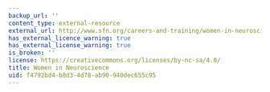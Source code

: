 ```yaml
---
backup_url: ''
content_type: external-resource
external_url: http://www.sfn.org/careers-and-training/women-in-neuroscience
has_external_licence_warning: true
has_external_license_warning: true
is_broken: ''
license: https://creativecommons.org/licenses/by-nc-sa/4.0/
title: Women in Neuroscience
uid: f4792bd4-b8d3-4d78-ab90-940dec655c95
---
```

